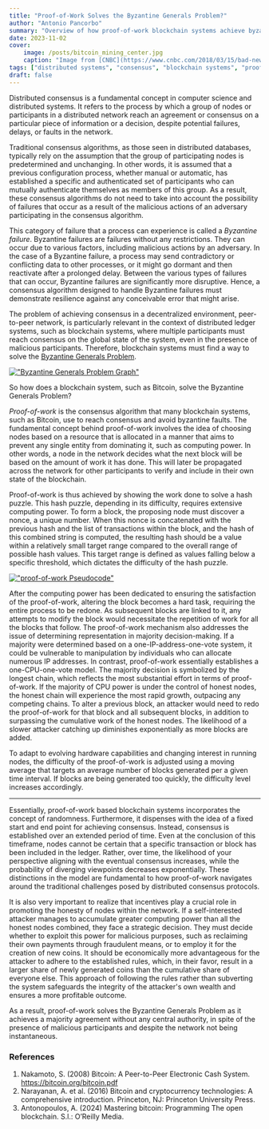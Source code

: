```yaml
---
title: "Proof-of-Work Solves the Byzantine Generals Problem?"
author: "Antonio Pancorbo"
summary: "Overview of how proof-of-work blockchain systems achieve byzantine fault tolerance"
date: 2023-11-02
cover:
    image: /posts/bitcoin_mining_center.jpg
    caption: "Image from [CNBC](https://www.cnbc.com/2018/03/15/bad-news-for-bitcoin-miners-as-its-no-longer-profitable-to-create-the-cryptocurrency.html)"
tags: ["distributed systems", "consensus", "blockchain systems", "proof-of-work", "byzantine generals problem"]
draft: false
---
```


Distributed consensus is a fundamental concept in computer science and distributed
systems. It refers to the process by which a group of nodes or participants in a
distributed network reach an agreement or consensus on a particular piece of
information or a decision, despite potential failures, delays, or faults in the
network.

Traditional consensus algorithms, as those seen in distributed databases, typically
rely on the assumption that the group of participating nodes is predetermined
and unchanging. In other words, it is assumed that a previous configuration 
process, whether manual or automatic, has established a specific and authenticated
set of participants who can mutually authenticate themselves as members of this
group. As a result, these consensus algorithms do not need to take into account
the possibility of failures that occur as a result of the malicious actions of
an adversary participating in the consensus algorithm.

This category of failure that a process can experience is called a *Byzantine 
failure*. Byzantine failures are failures without any restrictions. They can
occur due to various factors, including malicious actions by an adversary.
In the case of a Byzantine failure, a process may send contradictory or conflicting
data to other processes, or it might go dormant and then reactivate after a 
prolonged delay. Between the various types of failures that can occur, Byzantine
failures are significantly more disruptive. Hence, a consensus algorithm designed
to handle Byzantine failures must demonstrate resilience against any conceivable
error that might arise.

The problem of achieving consensus in a decentralized environment, peer-to-peer
network, is particularly relevant in the context of distributed ledger systems,
such as blockchain systems, where multiple participants must reach consensus on
the global state of the system, even in the presence of malicious participants.
Therefore, blockchain systems must find a way to solve the [Byzantine Generals Problem](https://www.tony.software//posts/breaking_down_byzantine_generals_problem/).

[!["Byzantine Generals Problem Graph"](/posts/byzantine_generals_problem_graph.webp#center)](https://www.tony.software/posts/byzantine_generals_problem_graph.webp)

So how does a blockchain system, such as Bitcoin, solve the Byzantine Generals
Problem?

*Proof-of-work* is the consensus algorithm that many blockchain systems, such as
Bitcoin, use to reach consensus and avoid byzantine faults. The fundamental
concept behind proof-of-work involves the idea of choosing nodes based on a
resource that is allocated in a manner that aims to prevent any single entity
from dominating it, such as computing power. In other words, a node in the
network decides what the next block will be based on the amount of work it 
has done. This will later be propagated across the network for other participants
to verify and include in their own state of the blockchain. 

Proof-of-work is thus achieved by showing the work done to solve a hash puzzle.
This hash puzzle, depending in its difficulty, requires extensive computing power.
To form a block, the proposing node must discover a nonce, a unique number.
When this nonce is concatenated with the previous hash and the list of transactions
within the block, and the hash of this combined string is computed, the resulting
hash should be a value within a relatively small target range compared to the
overall range of possible hash values. This target range is defined as values falling
below a specific threshold, which dictates the difficulty of the hash puzzle.

[!["proof-of-work Pseudocode"](/posts/proof_of_work_code.png#center)](https://www.tony.software/posts/proof_of_work_code.png)

After the computing power has been dedicated to ensuring the satisfaction of the
proof-of-work, altering the block becomes a hard task, requiring the entire process
to be redone. As subsequent blocks are linked to it, any attempts to modify the 
block would necessitate the repetition of work for all the blocks that follow. The
proof-of-work mechanism also addresses the issue of determining representation in
majority decision-making. If a majority were determined based on a one-IP-address-one-vote
system, it could be vulnerable to manipulation by individuals who can allocate numerous
IP addresses. In contrast, proof-of-work essentially establishes a one-CPU-one-vote
model. The majority decision is symbolized by the longest chain, which reflects the
most substantial effort in terms of proof-of-work. If the majority of CPU power is
under the control of honest nodes, the honest chain will experience the most rapid
growth, outpacing any competing chains. To alter a previous block, an attacker 
would need to redo the proof-of-work for that block and all subsequent blocks, 
in addition to surpassing the cumulative work of the honest nodes. The likelihood of
a slower attacker catching up diminishes exponentially as more blocks are added. 

To adapt to evolving hardware capabilities and changing interest in running nodes,
the difficulty of the proof-of-work is adjusted using a moving average that targets
an average number of blocks generated per a given time interval. If blocks are
being generated too quickly, the difficulty level increases accordingly.

---

Essentially, proof-of-work based blockchain systems incorporates the concept of
randomness. Furthermore, it dispenses with the idea of a fixed start and end point
for achieving consensus. Instead, consensus is established over an extended period
of time. Even at the conclusion of this timeframe, nodes cannot be certain that a
specific transaction or block has been included in the ledger. Rather, over time,
the likelihood of your perspective aligning with the eventual consensus increases,
while the probability of diverging viewpoints decreases exponentially. These
distinctions in the model are fundamental to how proof-of-work navigates around the
traditional challenges posed by distributed consensus protocols.

It is also very important to realize that incentives play a crucial role in promoting
the honesty of nodes within the network. If a self-interested attacker manages to
accumulate greater computing power than all the honest nodes combined, they face
a strategic decision. They must decide whether to exploit this power for malicious
purposes, such as reclaiming their own payments through fraudulent means, or to
employ it for the creation of new coins. It should be economically more advantageous
for the attacker to adhere to the established rules, which, in their favor, result
in a larger share of newly generated coins than the cumulative share of everyone
else. This approach of following the rules rather than subverting the system safeguards
the integrity of the attacker's own wealth and ensures a more profitable outcome.

As a result, proof-of-work solves the Byzantine Generals Problem as it achieves
a majority agreement without any central authority, in spite of the presence of
malicious participants and despite the network not being instantaneous.

### References
1. Nakamoto, S. (2008) Bitcoin: A Peer-to-Peer Electronic Cash System.
https://bitcoin.org/bitcoin.pdf
2. Narayanan, A. et al. (2016) Bitcoin and cryptocurrency technologies:
A comprehensive introduction. Princeton, NJ: Princeton University Press. 
3. Antonopoulos, A. (2024) Mastering bitcoin: Programming The open blockchain.
S.l.: O’Reilly Media. 
